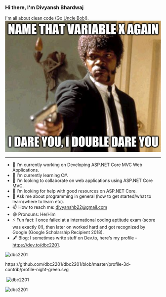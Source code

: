### Hi there, I'm Divyansh Bhardwaj

I'm all about clean code (Go [Uncle Bob](https://g.co/kgs/N35FgZ)!).  
![meme](https://github.com/dbc2201/dbc2201/blob/master/meme.png)

---
- 🔭 I’m currently working on Developing ASP.NET Core MVC Web Applications.
- 🌱 I’m currently learning C#.
- 👯 I’m looking to collaborate on web applications using ASP.NET Core MVC.
- 🤔 I’m looking for help with good resources on ASP.NET Core.
- 💬 Ask me about programming in general (how to get started/what to learn/where to learn etc).
- 📫 How to reach me: divyanshb22@gmail.com
- 😄 Pronouns: He/Him
- ⚡ Fun fact: I once failed at a international coding aptitude exam (score was exactly 0!), then later on worked hard and got recognized by Google (Google Scholarship Recipient 2018).
- 🖋️ Blog: I sometimes write stuff on Dev.to, here's my profile - https://dev.to/dbc2201.

<p align="left"><img src="https://komarev.com/ghpvc/?username=dbc2201" alt="dbc2201"/> </p>

<p> https://github.com/dbc2201/dbc2201/blob/master/profile-3d-contrib/profile-night-green.svg </p>

<p>&nbsp;<img align="center" src="https://github-readme-stats.vercel.app/api?username=dbc2201&show_icons=true&locale=en" alt="dbc2201" /></p>

<p><img align="center" src="https://github-readme-streak-stats.herokuapp.com/?user=dbc2201&" alt="dbc2201" /></p>
